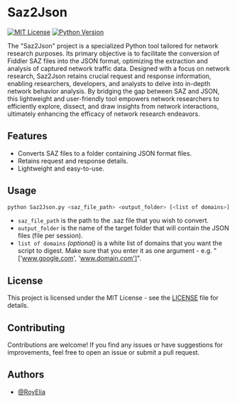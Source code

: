 
# Saz2Json

[![MIT License](https://img.shields.io/badge/License-MIT-yellow.svg)](https://choosealicense.com/licenses/mit/)
[![Python Version](https://img.shields.io/badge/Python-3.x-blue.svg)](https://www.python.org/downloads/)

The "Saz2Json" project is a specialized Python tool tailored for network research purposes. Its primary objective is to facilitate the conversion of Fiddler SAZ files into the JSON format, optimizing the extraction and analysis of captured network traffic data. Designed with a focus on network research, Saz2Json retains crucial request and response information, enabling researchers, developers, and analysts to delve into in-depth network behavior analysis. By bridging the gap between SAZ and JSON, this lightweight and user-friendly tool empowers network researchers to efficiently explore, dissect, and draw insights from network interactions, ultimately enhancing the efficacy of network research endeavors.

## Features

- Converts SAZ files to a folder containing JSON format files.
- Retains request and response details.
- Lightweight and easy-to-use.

## Usage

```bash
python Saz2Json.py <saz_file_path> <output_folder> [<list of domains>]
```

- `saz_file_path` is the path to the .saz file that you wish to convert.
- `output_folder` is the name of the target folder that will contain the JSON files (file per session).
- `list of domains` _(optional)_ is a white list of domains that you want the script to digest. Make sure that you enter it as one argument - e.g. "['www.google.com', 'www.domain.com']".

## License

This project is licensed under the MIT License - see the [LICENSE](https://choosealicense.com/licenses/mit/) file for details.

## Contributing

Contributions are welcome! If you find any issues or have suggestions for improvements, feel free to open an issue or submit a pull request.

## Authors

- [@RoyElia](https://www.linkedin.com/in/roy-elia/)

